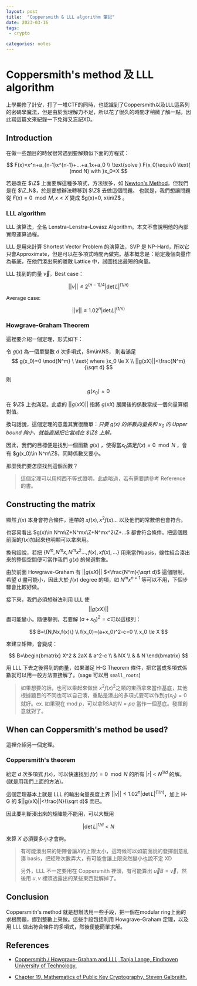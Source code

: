 ```yaml
--- 
layout: post
title:  "Coppersmith & LLL algorithm 筆記"
date: 2023-03-16
tags:
 - crypto

categories: notes
---
```

# Coppersmith's method 及 LLL algorithm

上學期修了計安，打了一堆CTF的同時，也認識到了Coppersmith以及LLL這系列的密碼學魔法，但是由於我理解力不足，所以花了很久的時間才稍微了解一點，因此寫這篇文來紀錄一下免得又忘記XD。
<!--description-->
## Introduction

在做一些題目的時候很常遇到要解類似下面的方程式：

$$
F(x)=x^n+a_{n-1}x^{n-1}+...+a_1x+a_0  \\
\text{solve } F(x_0)\equiv0 \text{  (mod N) with }x_0<X
$$

若是改在 $\Z$ 上面要解這種多項式，方法很多，如 [Newton's Method](https://zh.wikipedia.org/wiki/%E7%89%9B%E9%A1%BF%E6%B3%95)。但我們是在 $\Z_N$，於是要想辦法轉移到 $\Z$ 去做這個問題。 也就是，我們想讓問題從 $F(x)=0 \mod{M}, x<X$ 變成 $g(x)=0, x\in\Z$ 。

### LLL algorithm

LLL 演算法，全名 Lenstra–Lenstra–Lovász Algorithm。本文不會說明他的內部實際運算過程。

LLL 是用來計算 Shortest Vector Problem 的演算法，SVP 是 NP-Hard，所以它只會Approximate，但是可以在多項式時間內做完。基本概念是：給定幾個向量作為基底，在他們湊出來的離散 Lattice 中，試圖找出最短的向量。

LLL 找到的向量 $\vec{v}$，Best case： 

$$
||v|| \le 2^{(n-1)/4}|\det{L}|^{(1/n)}
$$

Average case:

$$
||v|| \le 1.02^n|\det{L}|^{(1/n)}
$$


### Howgrave-Graham Theorem

這裡要介紹一個定理，形式如下：


令 $g(x)$ 為一個單變數 $d$ 次多項式，$m\in\N$， 則若滿足
$$
g(x_0)=0 \mod{N^m} \ \text{ where }x_0 \le X  \\
||g(xX)||<\frac{N^m}{\sqrt d}
$$

則

$$
g(x_0)=0
$$

在 $\Z$ 上也滿足。此處的 $||g(xX)||$ 指將 $g(xX)$ 展開後的係數當成一個向量算絕對值。

換句話說，這個定理的意義其實很簡單：*只要 $g(x)$ 的係數向量長和 $x_0$ 的 Upper bound 夠小，就能直接把它當成在 $\Z$ 上解。* 

因此，我們的目標便是找到一個函數 $g(x)$ ，使得當$x_0$滿足$f(x)=0 \mod N$ ，會有 $g(x_0)\in N^m\Z$，同時係數又要小。

那麼我們要怎麼找到這個函數？

> 這個定理可以用柯西不等式證明，此處略過，若有需要請參考 Reference 的書。

## Constructing the matrix

顯然 $f(x)$ 本身會符合條件，連帶的 $xf(x), x^2f(x)...$ 以及他們的常數倍也會符合。

也容易看出 $g(x)\in N^m\Z+N^mx\Z+N^mx^2\Z+...$ 都會符合條件。把這個跟前面的$f(x)$加起來也明顯可以拿來用。

換句話說，若把 $\{N^m, N^mx, N^mx^2..., f(x),xf(x),...\}$ 用來當作basis，線性組合湊出來的整個空間便可當作我們 $g(x)$ 的候選對象。

由於前面 Howgrave-Graham 有 $||g(xX)||$ $<\frac{N^m}{\sqrt d}$ 這個限制，希望 $d$ 盡可能小，因此大於 $f(x)$ degree 的項，如 $N^mx^{n+1}$ 等可以不用，下個步驟會比較好做。

接下來，我們必須想辦法利用 LLL 使 $$||g(xX)||$$ 盡可能變小。隨便舉例，若要解 $(a+x_0)^2=c$可以這樣列：

$$
B=\{N,Nx,f(x)\} \\
f(x_0)=(a+x_0)^2-c=0 \\
x_0 \le X
$$

來建立矩陣，會變成：

$$
B=\begin{bmatrix}
X^2 & 2aX & a^2-c  \\
& NX \\
& & N
\end{bmatrix}
$$

用 LLL 下去之後得到的向量，如果滿足 H-G Theorem 條件，把它當成多項式係數就可以用一般方法直接解了。(sage 可以用 `small_roots`)

> 如果想要的話，也可以乘起來做出 $x^2f(x)^2$之類的東西拿來當作基底，其他根據題目的不同也可以自己湊，重點是湊出的多項式要可以作到$g(x_0)=0$就好。ex. 如果現在 mod $p$，可以拿RSA的$N=pq$ 當作一個基底。發揮創意就對了。



## When can Coppersmith's method be used?

這裡介紹另一個定理。

### Coppersmith's theorem

給定 $d$ 次多項式 $f(x)$，可以快速找到 $f(r)=0 \mod N$ 的所有 $|r| < N^{1/d}$ 的解。(就是用我們上面的方法)。

這個定理基本上就是 LLL 的輸出向量長度上界 $||v|| \le 1.02^n|\det{L}|^{(1/n)}$，加上 H-G 的 $||g(xX)||<\frac{N}{\sqrt d}$ 而已。

因此要判斷湊出來的矩陣能不能用，可以大概用

$$
|\det L|^{1/d} < N
$$

來算 $X$ 必須要多小才會夠。

> 有可能湊出來的矩陣會讓$X$的上限太小，這時候可以如前面說的發揮創意亂湊 basis，把矩陣次數弄大，有可能會讓上限突然變小也說不定 XD
>
> 另外，LLL 不一定要用在 Coppersmith 裡頭，有可能算出 $\vec{u}B=\vec{v}$，然後用 $u, v$ 裡頭透露出的某些東西就解掉了。

## Conclusion

Coppersmith's method 就是想辦法用一些手段，把一個在modular ring上面的求根問題，挪到整數上來做。這些手段包括利用 Howgrave-Graham 定理，以及用 LLL 做出符合條件的多項式，然後便能簡單求解。

## References

* [Coppersmith / Howgrave-Graham and LLL, Tanja Lange, Eindhoven University of Technology.](http://hyperelliptic.org/tanja/teaching/crypto20/20200922-lll.pdf)

* [Chapter 19, Mathematics of Public Key Cryptography, Steven Galbraith.](https://www.math.auckland.ac.nz/~sgal018/crypto-book/ch19.pdf)
